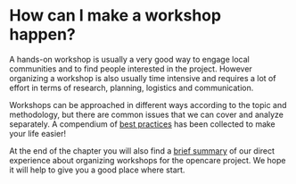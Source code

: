 # How can I make a workshop happen?

A hands-on workshop is usually a very good way to engage local communities and to find people interested in the project.
However organizing a workshop is also usually time intensive and requires a lot of effort in terms of research, planning, logistics and communication.

Workshops can be approached in different ways according to the topic and methodology, but there are common issues that we can cover and analyze separately. A compendium of [best practices](workshop_best_practices.md) has been collected to make your life easier!

At the end of the chapter you will also find a [brief summary](our_workshop_experience.md) of our direct experience about organizing workshops for the opencare project. We hope it will help to give you a good place where start.